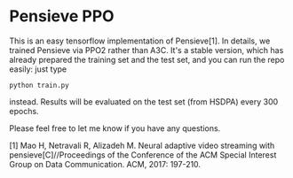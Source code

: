 # Pensieve PPO
This is an easy tensorflow implementation of Pensieve[1]. 
In details, we trained Pensieve via PPO2 rather than A3C.
It's a stable version, which has already prepared the training set and the test set, and you can run the repo easily: just type

```
python train.py
```

instead. Results will be evaluated on the test set (from HSDPA) every 300 epochs.

Please feel free to let me know if you have any questions.

[1] Mao H, Netravali R, Alizadeh M. Neural adaptive video streaming with pensieve[C]//Proceedings of the Conference of the ACM Special Interest Group on Data Communication. ACM, 2017: 197-210.

